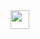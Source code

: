 <img src="https://regeld.com/desi/wp-content/uploads/2020/02/health_b_200224_05.png" style="width: 30px; height: auto"/>
